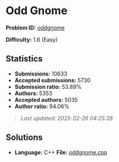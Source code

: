 # Odd Gnome

**Problem ID:** [oddgnome](https://open.kattis.com/problems/oddgnome)

**Difficulty:** 1.6 (Easy)

## Statistics

- **Submissions:** 10633
- **Accepted submissions:** 5730
- **Submission ratio:** 53.89%
- **Authors:** 5353
- **Accepted authors:** 5035
- **Author ratio:** 94.06%

> *Last updated: 2025-02-26 04:25:28*

## Solutions

- **Language:** C++
  **File:** [oddgnome.cpp](./oddgnome.cpp)

